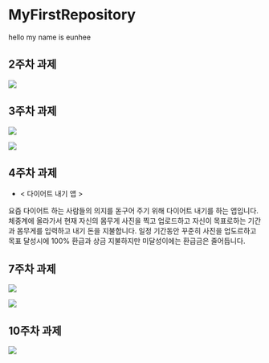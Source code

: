 # MyFirstRepository

hello my name is eunhee

## 2주차 과제
<img width="" height="" src="./png/2주차 과제.png"></img>

## 3주차 과제
<img width="" height="" src="./png/3주차 과제.PNG"></img>

<img width="" height="" src="./png/3주차 과제 -1.PNG"></img>

## 4주차 과제

- < 다이어트 내기 앱 >

요즘 다이어트 하는 사람들의 의지를 돋구어 주기 위해 다이어트 내기를 하는 앱입니다.
체중계에 올라가서 현재 자신의 몸무게 사진을 찍고 업로드하고 자신이 목표로하는 기간과 몸무게를 입력하고 내기 돈을 지불합니다.
일정 기간동안 꾸준히 사진을 업도르하고 목표 달성시에 100% 환급과 상금 지불하지만 미달성이에는 환급금은 줄어듭니다.


## 7주차 과제
<img width="" height="" src="./png/7주차 과제.PNG"></img>

<img width="" height="" src="./png/7주차 과제 -1.PNG"></img>


## 10주차 과제
<img width="" height="" src="./png/10주차 과제.PNG"></img>
